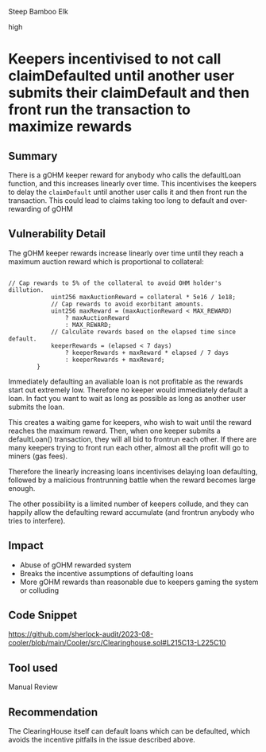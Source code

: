 Steep Bamboo Elk

high

# Keepers incentivised to not call claimDefaulted until another user submits their claimDefault and then front run the transaction to maximize rewards
## Summary

There is a gOHM keeper reward for anybody who calls the defaultLoan function, and this increases linearly over time. This incentivises the keepers to delay the `claimDefault` until another user calls it and then front run the transaction. This could lead to claims taking too long to default and over-rewarding of gOHM

## Vulnerability Detail

The gOHM keeper rewards increase linearly over time until they reach a maximum auction reward which is proportional to collateral:

```solidity

// Cap rewards to 5% of the collateral to avoid OHM holder's dillution.
            uint256 maxAuctionReward = collateral * 5e16 / 1e18;
            // Cap rewards to avoid exorbitant amounts.
            uint256 maxReward = (maxAuctionReward < MAX_REWARD)
                ? maxAuctionReward
                : MAX_REWARD;
            // Calculate rewards based on the elapsed time since default.
            keeperRewards = (elapsed < 7 days)
                ? keeperRewards + maxReward * elapsed / 7 days
                : keeperRewards + maxReward;
        }

```

Immediately defaulting an avaliable loan is not profitable as the rewards start out extremely low. Therefore no keeper would immediately default a loan. In fact you want to wait as long as possible as long as another user submits the loan.

This creates a waiting game for keepers, who wish to wait until the reward reaches the maximum reward. Then, when one keeper submits a defaultLoan() transaction, they will all bid to frontrun each other. If there are many keepers trying to front run each other, almost all the profit will go to miners (gas fees).

Therefore the linearly increasing loans incentivises delaying loan defaulting, followed by a malicious frontrunning battle when the reward becomes large enough.

The other possibility is a limited number of keepers collude, and they can happily allow the defaulting reward accumulate (and frontrun anybody who tries to interfere).

## Impact
- Abuse of gOHM rewarded system
- Breaks the incentive assumptions of defaulting loans
- More gOHM rewards than reasonable due to keepers gaming the system or colluding

## Code Snippet

https://github.com/sherlock-audit/2023-08-cooler/blob/main/Cooler/src/Clearinghouse.sol#L215C13-L225C10

## Tool used

Manual Review

## Recommendation

The ClearingHouse itself can default loans which can be defaulted, which avoids the incentive pitfalls in the issue described above.

